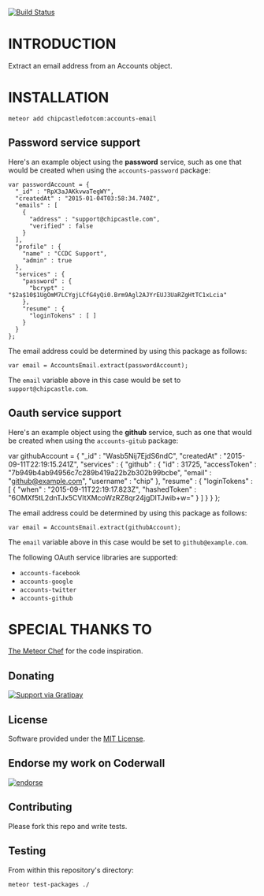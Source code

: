 [![Build
Status](https://travis-ci.org/ChipCastleDotCom/meteor-accounts-email.svg)](https://travis-ci.org/ChipCastleDotCom/meteor-accounts-email)

# INTRODUCTION

Extract an email address from an Accounts object.


# INSTALLATION

    meteor add chipcastledotcom:accounts-email


## Password service support

Here's an example object using the **password** service, such as one
that would be created when using the `accounts-password` package:

    var passwordAccount = {
      "_id" : "RpX3aJAKkvwaTegWY",
      "createdAt" : "2015-01-04T03:58:34.740Z",
      "emails" : [
        {
          "address" : "support@chipcastle.com",
          "verified" : false
        }
      ],
      "profile" : {
        "name" : "CCDC Support",
        "admin" : true
      },
      "services" : {
        "password" : {
          "bcrypt" : "$2a$10$1UgOmM7LCYgjLCfG4yQi0.Brm9Agl2AJYrEUJ3UaRZgHtTC1xLcia"
        },
        "resume" : {
          "loginTokens" : [ ]
        }
      }
    };

The email address could be determined by using this package as follows:

    var email = AccountsEmail.extract(passwordAccount);

The `email` variable above in this case would be set to
`support@chipcastle.com`.


## Oauth service support

Here's an example object using the **github** service, such as one
that would be created when using the `accounts-gitub` package:

  var githubAccount = {
    "_id" : "Wasb5Nij7EjdS6ndC",
    "createdAt" : "2015-09-11T22:19:15.241Z",
    "services" : {
      "github" : {
        "id" : 31725,
        "accessToken" : "7b949b4ab94956c7c289b419a22b2b302b99bcbe",
        "email" : "github@example.com",
        "username" : "chip"
      },
      "resume" : {
        "loginTokens" : [
          {
            "when" : "2015-09-11T22:19:17.823Z",
            "hashedToken" : "6OMXf5tL2dnTJx5CVItXMcoWzRZ8qr24jgDlTJwib+w="
          }
        ]
      }
    }
  };

The email address could be determined by using this package as follows:

    var email = AccountsEmail.extract(githubAccount);

The `email` variable above in this case would be set to
`github@example.com`.


The following OAuth service libraries are supported:

  * `accounts-facebook`
  * `accounts-google`
  * `accounts-twitter`
  * `accounts-github`


# SPECIAL THANKS TO 

[The Meteor Chef](http://themeteorchef.com/recipes/roll-your-own-authentication/) for the code inspiration.


## Donating

[![Support via
Gratipay](https://cdn.rawgit.com/gratipay/gratipay-badge/2.3.0/dist/gratipay.png)](https://gratipay.com/chip/)


## License

Software provided under the [MIT License](https://github.com/chip/meteor-countries/blob/master/LICENSE).


## Endorse my work on Coderwall

[![endorse](https://api.coderwall.com/chip/endorsecount.png)](https://coderwall.com/chip)


## Contributing

Please fork this repo and write tests.


## Testing

From within this repository's directory:

    meteor test-packages ./
